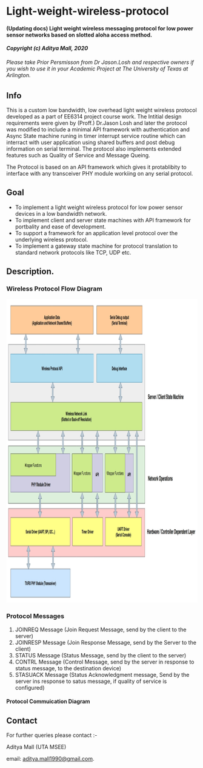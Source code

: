 # Light-weight-wireless-protocol

#### (Updating docs) Light weight wireless messaging protocol for low power sensor networks based on slotted aloha access method.

**_Copyright (c) Aditya Mall, 2020_**
###### Please take Prior Persmisson from Dr Jason.Losh and respective owners if you wish to use it in your Academic Project at The University of Texas at Arlington.

## Info
This is a custom low bandwidth, low overhead light weight wireless protocol developed as a part of EE6314 project course work.
The Intitial design requirements were given by (Proff.) Dr.Jason Losh and later the protocol was modified to include a minimal API framework with authentication and Async State machine runing in timer interrupt service routine which can interract with user application using shared buffers and post debug information on serial terminal. The protocol also implements extended features such as Quality of Service and Message Queing.

The Protocol is based on an API framework which gives it protablibity to interface with any transceiver PHY module workiing on any serial protocol. 

## Goal
* To implement a light weight wireless protocol for low power sensor devices in a low bandwidth network.
* To implement client and server state machines with API framework for portbality and ease of development.
* To support a framework for an application level protocol over the underlying wireless protocol.
* To implement a gateway state machine for protocol translation to standard network protocols like TCP, UDP etc.

## Description.

### Wireless Protocol Flow Diagram

<img src="https://github.com/adimalla/Light-weight-wireless-protocol/blob/master/docs/images/Selection_337.jpg" width="900" height="800" title="CLI">

### Protocol Messages

1. JOINREQ Message (Join Request Message, send by the client to the server)
2. JOINRESP Message (Join Response Message, send by the Server to the client)
3. STATUS Message (Status Message, send by the client to the server)
4. CONTRL Message (Control Message, send by the server in response to status message, to the destination device)
5. STASUACK Message (Status Acknowledgment message, Send by the server ins response to satus message, if quality of service is configured)

#### Protocol Commuication Diagram



## Contact
For further queries please contact :- </br>

Aditya Mall (UTA MSEE)
</br>

email: aditya.mall1990@gmail.com.
